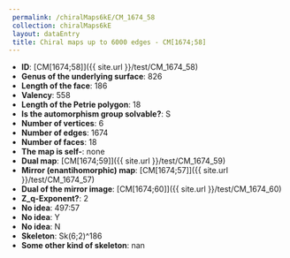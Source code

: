 ```yaml
--- 
 permalink: /chiralMaps6kE/CM_1674_58 
 collection: chiralMaps6kE
 layout: dataEntry
 title: Chiral maps up to 6000 edges - CM[1674;58]
---
```


- **ID**: [CM[1674;58]]({{ site.url }}/test/CM_1674_58)
- **Genus of the underlying surface**: 826
- **Length of the face**: 186
- **Valency**: 558
- **Length of the Petrie polygon**: 18
- **Is the automorphism group solvable?**: S
- **Number of vertices**: 6
- **Number of edges**: 1674
- **Number of faces**: 18
- **The map is self-**: none
- **Dual map**: [CM[1674;59]]({{ site.url }}/test/CM_1674_59)
- **Mirror (enantihomorphic) map**: [CM[1674;57]]({{ site.url }}/test/CM_1674_57)
- **Dual of the mirror image**: [CM[1674;60]]({{ site.url }}/test/CM_1674_60)
- **Z_q-Exponent?**: 2
- **No idea**:  497:57
- **No idea**: Y
- **No idea**: N
- **Skeleton**: Sk(6;2)^186
- **Some other kind of skeleton**: nan
